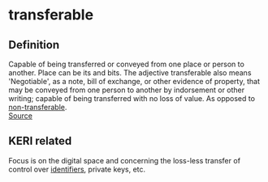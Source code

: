 # transferable
## Definition
Capable of being transferred or conveyed from one place or person to another. Place can be its and bits. 
The adjective transferable also means 'Negotiable', as a note, bill of exchange, or other evidence of property, that may be conveyed from one person to another by indorsement or other writing; capable of being transferred with no loss of value. As opposed to [non-transferable](non-transferable).  
[Source](https://www.wordnik.com/words/transferable)

## KERI related
Focus is on the digital space and concerning the loss-less transfer of control over [identifiers](transferable-identifier), private keys, etc. 
